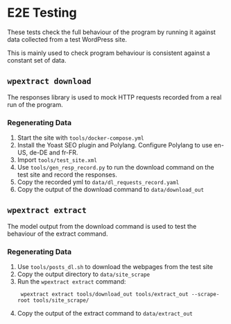 # E2E Testing

These tests check the full behaviour of the program by running it against data collected from a test WordPress site.

This is mainly used to check program behaviour is consistent against a constant set of data.

## `wpextract download`

The responses library is used to mock HTTP requests recorded from a real run of the program.

### Regenerating Data

1. Start the site with `tools/docker-compose.yml`
2. Install the Yoast SEO plugin and Polylang. Configure Polylang to use en-US, de-DE and fr-FR.
3. Import `tools/test_site.xml`
4. Use `tools/gen_resp_record.py` to run the download command on the test site and record the responses.
5. Copy the recorded yml to `data/dl_requests_record.yaml`
6. Copy the output of the download command to `data/download_out`

## `wpextract extract`

The model output from the download command is used to test the behaviour of the extract command.

### Regenerating Data

1. Use `tools/posts_dl.sh` to download the webpages from the test site
2. Copy the output directory to `data/site_scrape`
3. Run the `wpextract extract` command:
   ```shell
    wpextract extract tools/download_out tools/extract_out --scrape-root tools/site_scrape/
    ```
3. Copy the output of the extract command to `data/extract_out`